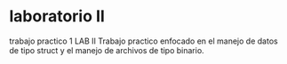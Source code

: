 # laboratorio II
trabajo practico 1 LAB II
Trabajo practico enfocado en el manejo de datos de tipo struct y el manejo de archivos de tipo binario.
